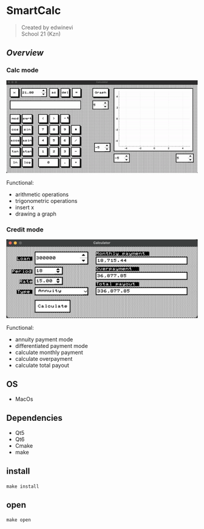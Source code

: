 # SmartCalc
> Created by edwinevi  
> School 21 (Kzn)

## _Overview_
### Calc mode
![calc mode](gif/calc.gif)

Functional:
- arithmetic operations
- trigonometric operations
- insert x
- drawing a graph

### Credit mode
![credit mode](/img/credit_mode.png)

Functional:
- annuity payment mode
- differentiated payment mode
- calculate monthly payment
- calculate overpayment
- calculate total payout

## OS
- MacOs
## Dependencies
- Qt5
- Qt6
- Cmake
- make

## install
```make install```

## open
```make open```
